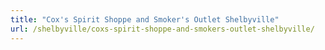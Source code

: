 ```yaml
---
title: "Cox's Spirit Shoppe and Smoker's Outlet Shelbyville"
url: /shelbyville/coxs-spirit-shoppe-and-smokers-outlet-shelbyville/
---
```

